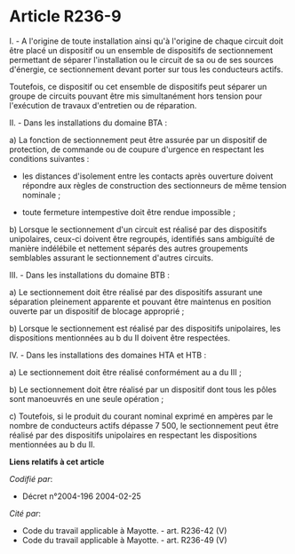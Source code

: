 # Article R236-9

I. - A l'origine de toute installation ainsi qu'à l'origine de chaque circuit doit être placé un dispositif ou un ensemble de
dispositifs de sectionnement permettant de séparer l'installation ou le circuit de sa ou de ses sources d'énergie, ce
sectionnement devant porter sur tous les conducteurs actifs.

Toutefois, ce dispositif ou cet ensemble de dispositifs peut séparer un groupe de circuits pouvant être mis simultanément
hors tension pour l'exécution de travaux d'entretien ou de réparation.

II. - Dans les installations du domaine BTA :

a) La fonction de sectionnement peut être assurée par un dispositif de protection, de commande ou de coupure d'urgence en
respectant les conditions suivantes :

- les distances d'isolement entre les contacts après ouverture doivent répondre aux règles de construction des sectionneurs
de même tension nominale ;

- toute fermeture intempestive doit être rendue impossible ;

b) Lorsque le sectionnement d'un circuit est réalisé par des dispositifs unipolaires, ceux-ci doivent être regroupés,
identifiés sans ambiguïté de manière indélébile et nettement séparés des autres groupements semblables assurant le
sectionnement d'autres circuits.

III. - Dans les installations du domaine BTB :

a) Le sectionnement doit être réalisé par des dispositifs assurant une séparation pleinement apparente et pouvant être
maintenus en position ouverte par un dispositif de blocage approprié ;

b) Lorsque le sectionnement est réalisé par des dispositifs unipolaires, les dispositions mentionnées au b du II doivent être
respectées.

IV. - Dans les installations des domaines HTA et HTB :

a) Le sectionnement doit être réalisé conformément au a du III ;

b) Le sectionnement doit être réalisé par un dispositif dont tous les pôles sont manoeuvrés en une seule opération ;

c) Toutefois, si le produit du courant nominal exprimé en ampères par le nombre de conducteurs actifs dépasse 7 500, le
sectionnement peut être réalisé par des dispositifs unipolaires en respectant les dispositions mentionnées au b du II.

**Liens relatifs à cet article**

_Codifié par_:

  - Décret n°2004-196 2004-02-25

_Cité par_:

  - Code du travail applicable à Mayotte. - art. R236-42 (V)
  - Code du travail applicable à Mayotte. - art. R236-49 (V)
